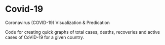 # Covid-19
Coronavirus (COVID-19) Visualization & Predication 

Code for creating quick graphs of total cases, deaths, recoveries and active cases of CoVID-19 for a given country.
